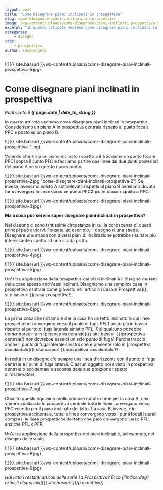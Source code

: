 ```yaml
---
layout: post
title: "Come disegnare piani inclinati in prospettiva"
slug: come-disegnare-piani-inclinati-in-prospettiva
image: /wp-content/uploads/come-disegnare-piani-inclinati-prospettiva-5.jpg
excerpt: "In questo articolo vedremo come disegnare piani inclinati in prospettiva. Consideriamo un piano A in prospettiva centrale rispetto al punto focale PFC e"
categories:
    - disegno
tags:
    - prospettiva
author: sasadangelo
---
```


![]({{ site.baseurl }}/wp-content/uploads/come-disegnare-piani-inclinati-prospettiva-5.jpg)

# Come disegnare piani inclinati in prospettiva
_Pubblicato il **{{ page.date | date_to_string }}**_

In questo articolo vedremo come disegnare piani inclinati in prospettiva. Consideriamo un piano A in prospettiva centrale rispetto al punto focale PFC e posto su un piano B.

![]({{ site.baseurl }}/wp-content/uploads/come-disegnare-piani-inclinati-prospettiva-1.jpg)

Volendo che A sia un piano inclinato rispetto a B tracciamo un punto focale PFC1 sopra il punto PFC e facciamo partire due linee dai due punti posteriori del piano A verso questo nuovo punto.

![]({{ site.baseurl }}/wp-content/uploads/come-disegnare-piani-inclinati-prospettiva-2.jpg "come-disegnare-piani-inclinati-prospettiva-2") Se, invece, avessimo voluto A sottoelevato rispetto al piano B avremmo dovuto far convergere le linee verso un punto PFC2 più in basso rispetto a PFC.

![]({{ site.baseurl }}/wp-content/uploads/come-disegnare-piani-inclinati-prospettiva-3.jpg)

**Ma a cosa può servire saper disegnare piani inclinati in prospettiva?**

Nel disegno ci sono tantissime circostanze in cui la conoscenza di questi principi può aiutarvi. Pensate, ad esempio, il disegno di una strada. Disegnare una strada con diversi piani di inclinazione potrebbe risultare più interessante rispetto ad una strada piatta.

![]({{ site.baseurl }}/wp-content/uploads/come-disegnare-piani-inclinati-prospettiva-4.jpg)

![]({{ site.baseurl }}/wp-content/uploads/come-disegnare-piani-inclinati-prospettiva-5.jpg)

Un'altra applicazione della prospettiva dei piani inclinati è il disegno dei tetti delle case spesso anch'essi inclinati. Disegniamo una semplice casa in prospettiva centrale come già visto nell'articolo [Casa in Prospettiva]({{ site.baseurl }}/casa-prospettiva/).

![]({{ site.baseurl }}/wp-content/uploads/come-disegnare-piani-inclinati-prospettiva-6.jpg)

La prima cosa che notiamo è che la casa ha un tetto inclinato le cui linee prospettiche convergono verso il punto di fuga PFL1 posto più in basso rispetto al punto di fuga laterale sinistro PFL. Qui qualcuno potrebbe domandarsi: ma in [prospettiva centrale]({{ site.baseurl }}/prospettiva-centrale/) non dovrebbe esserci un solo punto di fuga? Perchè traccio anche il punto di fuga laterale sinistro che è presente solo in [prospettiva accidentale]({{ site.baseurl }}/prospettiva-accidentale/)?

In realtà in un disegno c'è sempre una linea d'orizzonte con il punto di fuga centrale e i punti di fuga laterali. Ciascun oggetto poi è visto in prospettiva centrale o accidentale a seconda della sua posizione rispetto all'osservatore.

![]({{ site.baseurl }}/wp-content/uploads/come-disegnare-piani-inclinati-prospettiva-7.jpg)

Chiarito questo equivoco molto comune notate come per la casa A, che viene visualizzata in prospettiva centrale tutte le linee convergono verso PFC eccetto per il piano inclinato del tetto. La casa B, invece, è in prospettiva accidentale, tutte le linee convergono verso i punti focali laterali compresi le linee prospettiche del tetto che però convergono verso PFL1 anzichè PFL o PFR.

Un'altra applicazione della prospettiva dei piani inclinati è, ad esempio, nel disegno delle scale.

![]({{ site.baseurl }}/wp-content/uploads/come-disegnare-piani-inclinati-prospettiva-8.jpg)

![]({{ site.baseurl }}/wp-content/uploads/come-disegnare-piani-inclinati-prospettiva-9.jpg)

_Hai letto i restanti articoli della serie La Prospettiva? Ecco [l’indice degli articoli disponibili]({{ site.baseurl }}/prospettiva/)._
